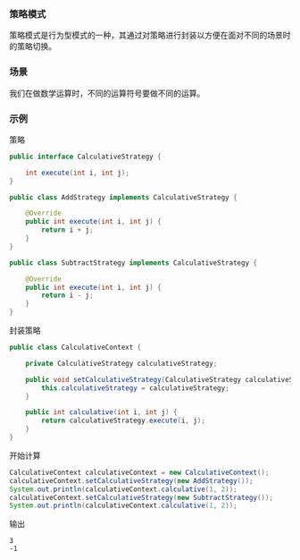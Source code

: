 ### 策略模式

策略模式是行为型模式的一种，其通过对策略进行封装以方便在面对不同的场景时的策略切换。

### 场景

我们在做数学运算时，不同的运算符号要做不同的运算。

### 示例

策略

``` java
public interface CalculativeStrategy {

    int execute(int i, int j);
}
```

``` java
public class AddStrategy implements CalculativeStrategy {

    @Override
    public int execute(int i, int j) {
        return i + j;
    }
}
```

``` java
public class SubtractStrategy implements CalculativeStrategy {

    @Override
    public int execute(int i, int j) {
        return i - j;
    }
}
```

封装策略

``` java
public class CalculativeContext {

    private CalculativeStrategy calculativeStrategy;

    public void setCalculativeStrategy(CalculativeStrategy calculativeStrategy) {
        this.calculativeStrategy = calculativeStrategy;
    }

    public int calculative(int i, int j) {
        return calculativeStrategy.execute(i, j);
    }
}
```

开始计算

``` java
CalculativeContext calculativeContext = new CalculativeContext();
calculativeContext.setCalculativeStrategy(new AddStrategy());
System.out.println(calculativeContext.calculative(1, 2));
calculativeContext.setCalculativeStrategy(new SubtractStrategy());
System.out.println(calculativeContext.calculative(1, 2));
```

输出

``` text
3
-1
```